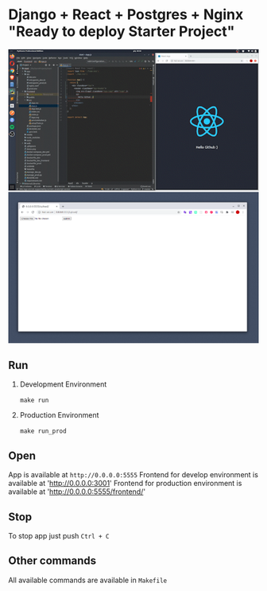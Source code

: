 # Django + React + Postgres + Nginx "Ready to deploy Starter Project"

<img src="https://github.com/koualsky/start/blob/master/demo.gif?raw=true">
<img src="https://github.com/koualsky/start/blob/master/demo.png?raw=true">

## Run
1. Development Environment

    `make run`

2. Production Environment

    `make run_prod`
    
## Open
App is available at `http://0.0.0.0:5555`
Frontend for develop environment is available at 'http://0.0.0.0:3001'
Frontend for production environment is available at 'http://0.0.0.0:5555/frontend/'

## Stop
To stop app just push `Ctrl + C`

## Other commands
All available commands are available in `Makefile`